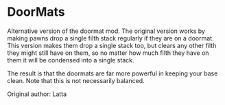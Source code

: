 # DoorMats
Alternative version of the doormat mod. The original version works by making pawns drop a single filth stack regularly if they are on a doormat. This version makes them drop a single stack too, but clears any other filth they might still have on them, so no matter how much filth they have on them it will be condensed into a single stack.

The result is that the doormats are far more powerful in keeping your base clean. Note that this is not necessarily balanced.
	
Original author: Latta
